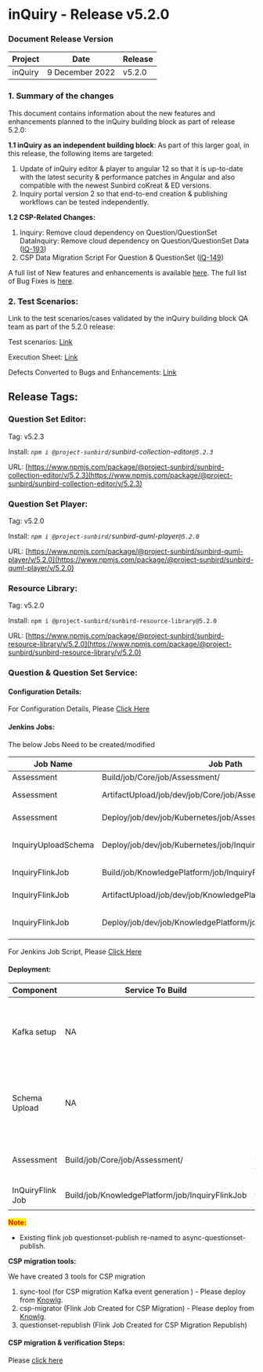 # inQuiry - Release v5.2.0

### Document Release Version

| Project | Date            | Release |
| ------- | --------------- | ------- |
| inQuiry | 9 December 2022 | v5.2.0  |



### **1. Summary of the changes**

This document contains information about the new features and enhancements planned to the inQuiry building block as part of release 5.2.0:

**1.1 inQuiry as an independent building block**: As part of this larger goal, in this release, the following items are targeted:

1. Update of inQuiry editor & player to angular 12 so that it is up-to-date with the latest security & performance patches in Angular and also compatible with the newest Sunbird coKreat & ED versions.
2. Inquiry portal version 2 so that end-to-end creation & publishing workflows can be tested independently.&#x20;

**1.2 CSP-Related Changes:**

1. Inquiry: Remove cloud dependency on Question/QuestionSet DataInquiry: Remove cloud dependency on Question/QuestionSet Data ([IQ-193](https://project-sunbird.atlassian.net/browse/IQ-193))
2. CSP Data Migration Script For Question & QuestionSet ([IQ-149](https://project-sunbird.atlassian.net/browse/IQ-149))

A full list of New features and enhancements is available [here](https://project-sunbird.atlassian.net/issues/?filter=12655). The full list of Bug Fixes is [here](https://project-sunbird.atlassian.net/issues/?filter=12655\&jql=project%20%3D%20IQ%20AND%20issuetype%20%3D%20Bug%20AND%20labels%20%3D%20QA\_Required%20AND%20%22Contributor%20Type%5BSelect%20List%20\(cascading\)%5D%22%20in%20cascadeOption\(10441%2C%2010443\)%20AND%20Sprint%20in%20\(281%2C%20280\)%20ORDER%20BY%20created%20DESC).

### **2. Test Scenarios:**

Link to the test scenarios/cases validated by the inQuiry building block QA team as part of the 5.2.0 release:&#x20;

Test scenarios: [Link](https://project-sunbird.atlassian.net/wiki/spaces/SunbirdinQuiry/pages/3242328065/Inquiry+5.2+Test+Scenarios)

Execution Sheet: [Link](https://docs.google.com/spreadsheets/d/1Vbw9bIMO\_bGs4GawSqTkKfvuzDuo7R9wzQRWtBE359M/edit#gid=0)

Defects Converted to Bugs and Enhancements: [Link](https://project-sunbird.atlassian.net/issues/?filter=12681)



## Release Tags:

### Question Set **Editor**:

Tag: v5.2.3

Install: _`npm i @project-sunbird/`sunbird-collection-editor`@5.2.3`_

URL: [https://www.npmjs.com/package/@project-sunbird/sunbird-collection-editor/v/5.2.3](https://www.npmjs.com/package/@project-sunbird/sunbird-collection-editor/v/5.2.3)

### Question Set Player:

Tag: v5.2.0

Install: _`npm i @project-sunbird/`sunbird-quml-player`@5.2.0`_

URL: [https://www.npmjs.com/package/@project-sunbird/sunbird-quml-player/v/5.2.0](https://www.npmjs.com/package/@project-sunbird/sunbird-quml-player/v/5.2.0)

### Resource Library:&#x20;

Tag: v5.2.0

Install: `npm i @project-sunbird/sunbird-resource-library@5.2.0`

URL: [https://www.npmjs.com/package/@project-sunbird/sunbird-resource-library/v/5.2.0](https://www.npmjs.com/package/@project-sunbird/sunbird-resource-library/v/5.2.0)

### Question & Question Set Service:

#### Configuration Details:

For Configuration Details, Please [Click Here](https://project-sunbird.atlassian.net/wiki/spaces/SBDES/pages/3259138061/inQuiry+Release-5.2.0+Configuration+details)

#### Jenkins Jobs:

The below Jobs Need to be created/modified

| Job Name            | Job Path                                                         | Description          |
| ------------------- | ---------------------------------------------------------------- | -------------------- |
| Assessment          | Build/job/Core/job/Assessment/                                   | Build Job            |
| Assessment          | ArtifactUpload/job/dev/job/Core/job/Assessment/                  | Artifact Upload Job  |
| Assessment          | Deploy/job/dev/job/Kubernetes/job/Assessment/                    | Deployment Job       |
| InquiryUploadSchema | Deploy/job/dev/job/Kubernetes/job/InquiryUploadSchema/           | Upload Schema Job    |
| InquiryFlinkJob     | Build/job/KnowledgePlatform/job/InquiryFlinkJob                  | Flink Build Job      |
| InquiryFlinkJob     | ArtifactUpload/job/dev/job/KnowledgePlatform/job/InquiryFlinkJob | Artifact Upload Job  |
| InquiryFlinkJob     | Deploy/job/dev/job/KnowledgePlatform/job/InquiryFlinkJob/        | Flink Deployment Job |

For Jenkins Job Script, Please [Click Here](https://github.com/Sunbird-inQuiry/inquiry-api-service/tree/release-5.2.0/scripts/jenkins-jobs)

#### Deployment:

<table><thead><tr><th width="141">Component</th><th>Service To Build</th><th>Build Tag</th><th width="130">Service To Deploy</th><th>Deploy Tag</th><th width="328">Comment</th></tr></thead><tbody><tr><td>Kafka setup</td><td>NA</td><td>NA</td><td>Deploy/KnowledgePlatform/KafkaSetup</td><td>NA</td><td><p>Please add below kafka topic under processing kafka cluster with num_of_partitions=1 &#x26; replication_factor=1:</p><pre><code>{{ env_name }}.assessment.republish.request
{{ env_name }}.assessment.postpublish.request
</code></pre></td></tr><tr><td>Schema Upload</td><td>NA</td><td>NA</td><td>Deploy/job/dev/job/Kubernetes/job/InquiryUploadSchema/</td><td>NA</td><td>Please add below script to public devops repo: <br><a href="https://github.com/project-sunbird/sunbird-devops/blob/release-5.2.0-inquiry_RC1/pipelines/upload/schema/knowledge-platform/schema.Jenkinsfile">https://github.com/project-sunbird/sunbird-devops/blob/release-5.2.0-inquiry_RC1/pipelines/upload/schema/knowledge-platform/schema.Jenkinsfile</a><br><br>schema_repo_branch_or_tag: <a href="https://github.com/Sunbird-inQuiry/inquiry-api-service/tree/release-5.2.0_RC3">release-5.2.0_RC3</a></td></tr><tr><td>Assessment</td><td>Build/job/Core/job/Assessment/ </td><td><a href="https://github.com/Sunbird-inQuiry/inquiry-api-service/tree/release-5.2.0_RC3">Release-5.2.0_RC3</a></td><td>Deploy/job/dev/job/Kubernetes/job/Assessment/</td><td><a href="https://github.com/project-sunbird/sunbird-devops/tree/release-5.2.0-inquiry_RC1">release-5.2.0-inquiry_RC1</a></td><td>Deploy Tag is given for reference only. Please do not use directly for deployment. For Detailed Configuration Details, Please refer to Configuration Section</td></tr><tr><td>InQuiryFlink Job</td><td>Build/job/KnowledgePlatform/job/InquiryFlinkJob</td><td><a href="https://github.com/Sunbird-inQuiry/data-pipeline/tree/release-5.2.0_RC3">Release-5.2.0_RC3</a></td><td>Deploy/job/dev/job/KnowledgePlatform/job/InquiryFlinkJob/</td><td><a href="https://github.com/Sunbird-inQuiry/data-pipeline/tree/release-5.2.0_RC3">Release-5.2.0_RC3</a></td><td>Please deploy below jobs:<br><code>async-questionset-publish</code><br><code>questionset-republish</code></td></tr></tbody></table>

<mark style="color:red;">**Note:**</mark>&#x20;

* Existing flink job questionset-publish re-named to async-questionset-publish.

**CSP migration tools:**

We have created 3 tools for CSP migration&#x20;

1. sync-tool (for CSP migration Kafka event generation ) - Please deploy from [Knowlg](https://knowlg.sunbird.org/use/release-notes/release-5.2.0-ongoing).
2. csp-migrator (Flink Job Created for CSP Migration) - Please deploy from [Knowlg](https://knowlg.sunbird.org/use/release-notes/release-5.2.0-ongoing).
3. questionset-republish (Flink Job Created for CSP Migration Republish)

#### CSP migration & verification Steps:

Please [click here](https://project-sunbird.atlassian.net/wiki/spaces/SBDES/pages/3259105331/inQuiry+CSP+migration+verification+steps)

